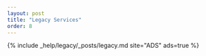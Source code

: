 ```yaml
---
layout: post
title: "Legacy Services"
order: 8
---
```


{% include _help/legacy/_posts/legacy.md site="ADS" ads=true %}
